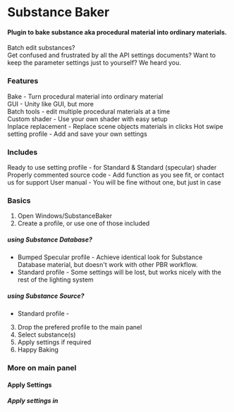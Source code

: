 # Substance Baker
#### Plugin to bake substance aka procedural material into ordinary materials.
Batch edit substances?  
Get confused and frustrated by all the API settings documents?
Want to keep the parameter settings just to yourself?
We heard you.


### Features
Bake - Turn procedural material into ordinary material  
GUI - Unity like GUI, but more  
Batch tools  - edit multiple procedural materials at a time  
Custom shader - Use your own shader with easy setup  
Inplace replacement - Replace scene objects materials in clicks
Hot swipe setting profile - Add and save your own settings 


### Includes 
Ready to use setting profile - for Standard & Standard (specular) shader
Properly commented source code - Add function as you see fit, or contact us for support
User manual - You will be fine without one, but just in case

### Basics
1. Open Windows/SubstanceBaker
2. Create a profile, or use one of those included  
#####   using Substance Database?
- Bumped Specular profile - Achieve identical look for Substance Database material, but doesn't work with other PBR workflow.
- Standard profile - Some settings will be lost, but works nicely with the rest of the lighting system
#####   using Substance Source?
- Standard profile -  
3. Drop the prefered profile to the main panel
4. Select substance(s)
5. Apply settings if required
6. Happy Baking


### More on main panel
#### Apply Settings
##### Apply settings in 